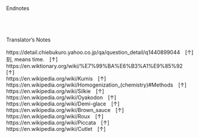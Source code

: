 <br/>
<br/>
Endnotes<br/>
<br/>
<br/>
<br/>
<br/>
Translator’s Notes<br/>
<br/>
https://detail.chiebukuro.yahoo.co.jp/qa/question_detail/q1440899044 [↑]<br/>
刻, means time. [↑]<br/>
https://en.wiktionary.org/wiki/%E7%99%BA%E6%B3%A1%E9%85%92 [↑]<br/>
https://en.wikipedia.org/wiki/Kumis [↑]<br/>
https://en.wikipedia.org/wiki/Homogenization_(chemistry)#Methods [↑]<br/>
https://en.wikipedia.org/wiki/Silkie [↑]<br/>
https://en.wikipedia.org/wiki/Oyakodon [↑]<br/>
https://en.wikipedia.org/wiki/Demi-glace [↑]<br/>
https://en.wikipedia.org/wiki/Brown_sauce [↑]<br/>
https://en.wikipedia.org/wiki/Roux [↑]<br/>
https://en.wikipedia.org/wiki/Piccata [↑]<br/>
https://en.wikipedia.org/wiki/Cutlet [↑]<br/>
<br/>
<br/>
<br/>
